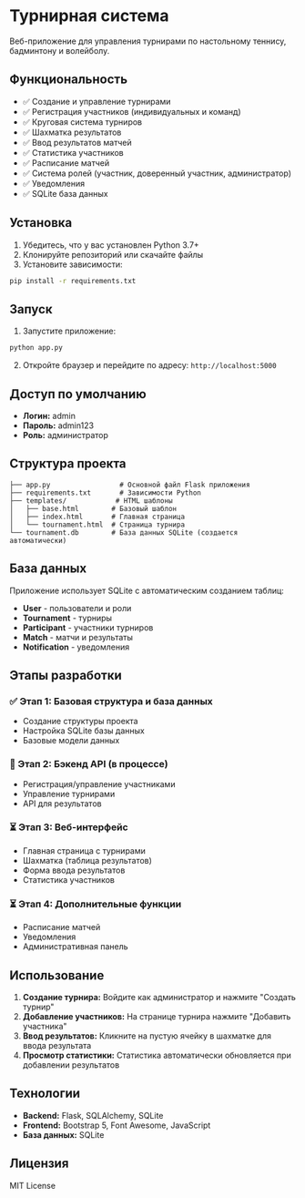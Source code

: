# Турнирная система

Веб-приложение для управления турнирами по настольному теннису, бадминтону и волейболу.

## Функциональность

- ✅ Создание и управление турнирами
- ✅ Регистрация участников (индивидуальных и команд)
- ✅ Круговая система турниров
- ✅ Шахматка результатов
- ✅ Ввод результатов матчей
- ✅ Статистика участников
- ✅ Расписание матчей
- ✅ Система ролей (участник, доверенный участник, администратор)
- ✅ Уведомления
- ✅ SQLite база данных

## Установка

1. Убедитесь, что у вас установлен Python 3.7+
2. Клонируйте репозиторий или скачайте файлы
3. Установите зависимости:

```bash
pip install -r requirements.txt
```

## Запуск

1. Запустите приложение:

```bash
python app.py
```

2. Откройте браузер и перейдите по адресу: `http://localhost:5000`

## Доступ по умолчанию

- **Логин:** admin
- **Пароль:** admin123
- **Роль:** администратор

## Структура проекта

```
├── app.py                 # Основной файл Flask приложения
├── requirements.txt       # Зависимости Python
├── templates/            # HTML шаблоны
│   ├── base.html        # Базовый шаблон
│   ├── index.html       # Главная страница
│   └── tournament.html  # Страница турнира
└── tournament.db        # База данных SQLite (создается автоматически)
```

## База данных

Приложение использует SQLite с автоматическим созданием таблиц:

- **User** - пользователи и роли
- **Tournament** - турниры
- **Participant** - участники турниров
- **Match** - матчи и результаты
- **Notification** - уведомления

## Этапы разработки

### ✅ Этап 1: Базовая структура и база данных
- Создание структуры проекта
- Настройка SQLite базы данных
- Базовые модели данных

### 🔄 Этап 2: Бэкенд API (в процессе)
- Регистрация/управление участниками
- Управление турнирами
- API для результатов

### ⏳ Этап 3: Веб-интерфейс
- Главная страница с турнирами
- Шахматка (таблица результатов)
- Форма ввода результатов
- Статистика участников

### ⏳ Этап 4: Дополнительные функции
- Расписание матчей
- Уведомления
- Административная панель

## Использование

1. **Создание турнира:** Войдите как администратор и нажмите "Создать турнир"
2. **Добавление участников:** На странице турнира нажмите "Добавить участника"
3. **Ввод результатов:** Кликните на пустую ячейку в шахматке для ввода результата
4. **Просмотр статистики:** Статистика автоматически обновляется при добавлении результатов

## Технологии

- **Backend:** Flask, SQLAlchemy, SQLite
- **Frontend:** Bootstrap 5, Font Awesome, JavaScript
- **База данных:** SQLite

## Лицензия

MIT License
